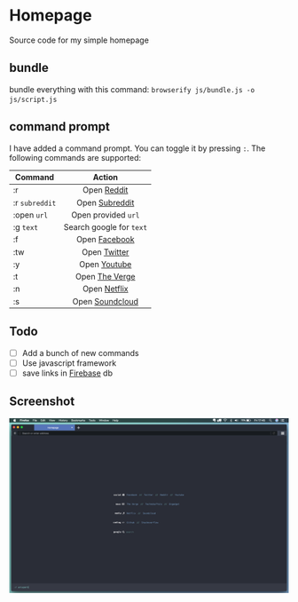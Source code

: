 # Homepage
Source code for my simple homepage

## bundle
bundle everything with this command: `browserify js/bundle.js -o js/script.js`

## command prompt
I have added a command prompt. You can toggle it by pressing `:`. The following commands are supported:

| Command           | Action                                                |
| ----------------- |:-----------------------------------------------------:|
| :r                | Open [Reddit](https://www.reddit.com)                 |
| :r `subreddit`    | Open [Subreddit](https://www.reddit.com/r/subreddit)  |
| :open `url`       | Open provided `url`                                   |
| :g `text`         | Search google for `text`                              |
| :f                | Open [Facebook](https://www.facebook.com)             |
| :tw               | Open [Twitter](https://www.twitter.com)               |
| :y                | Open [Youtube](https://www.youtube.com)               |
| :t                | Open [The Verge](https://www.theverge.com)            |
| :n                | Open [Netflix](https://www.netflix.com)               |
| :s                | Open [Soundcloud](https://www.soundcloud.com)         |

## Todo
 - [ ] Add a bunch of new commands
 - [ ] Use javascript framework
 - [ ] save links in [Firebase](https://firebase.google.com) db

## Screenshot
![Screenshot](/screenshot.png)